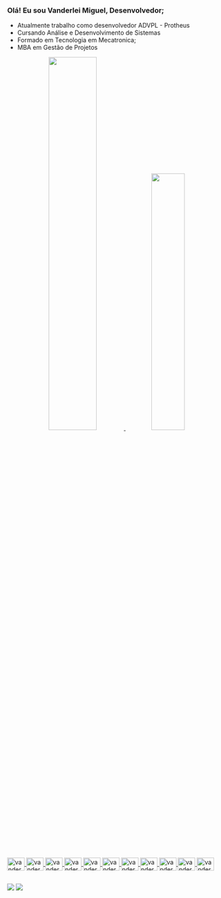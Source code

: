 ### Olá! Eu sou Vanderlei Miguel, Desenvolvedor;
- Atualmente trabalho como desenvolvedor ADVPL - Protheus
- Cursando Análise e Desenvolvimento de Sistemas
- Formado em Tecnologia em Mecatronica;
- MBA em Gestão de Projetos

<div align="center">
  <a href="https://github.com/vanderleimiguel">
  <img width="47%" src="https://github-readme-stats.vercel.app/api?username=vanderleimiguel&show_icons=true&theme=dark&include_all_commits=true&count_private=true"/>
  <img width="39%" src="https://github-readme-stats.vercel.app/api/top-langs/?username=vanderleimiguel&layout=compact&langs_count=7&theme=dark"/>
</div>
<div style="display: inline_block"><br>
  <img align="center" alt="vander-Vs" height="30" width="40" src="https://cdn.jsdelivr.net/gh/devicons/devicon/icons/vscode/vscode-original-wordmark.svg">
  <img align="center" alt="vander-Js" height="30" width="40" src="https://cdn.jsdelivr.net/gh/devicons/devicon/icons/javascript/javascript-original.svg">
  <img align="center" alt="vander-Node" height="30" width="40" src="https://cdn.jsdelivr.net/gh/devicons/devicon/icons/nodejs/nodejs-plain-wordmark.svg">
  <img align="center" alt="vander-Ts" height="30" width="40" src="https://cdn.jsdelivr.net/gh/devicons/devicon/icons/typescript/typescript-original.svg">
  <img align="center" alt="vander-HTML" height="30" width="40" src="https://cdn.jsdelivr.net/gh/devicons/devicon/icons/html5/html5-original.svg">
  <img align="center" alt="vander-CSS" height="30" width="40" src="https://cdn.jsdelivr.net/gh/devicons/devicon/icons/css3/css3-original.svg">
  <img align="center" alt="vander-REACT" height="30" width="40" src="https://cdn.jsdelivr.net/gh/devicons/devicon/icons/react/react-original.svg">
  <img align="center" alt="vander-BOOT" height="30" width="40" src="https://cdn.jsdelivr.net/gh/devicons/devicon/icons/bootstrap/bootstrap-original.svg">
  <img align="center" alt="vander-GIT" height="30" width="40" src="https://cdn.jsdelivr.net/gh/devicons/devicon/icons/git/git-plain-wordmark.svg">
  <img align="center" alt="vander-Mongo" height="30" width="40" src="https://cdn.jsdelivr.net/gh/devicons/devicon/icons/mongodb/mongodb-plain-wordmark.svg">
  <img align="center" alt="vander-sql" height="30" width="40" src="https://cdn.jsdelivr.net/gh/devicons/devicon/icons/microsoftsqlserver/microsoftsqlserver-plain-wordmark.svg">

</div>
  
  ##
  
  <div> 
   
  <a href = "mailto:vanderleimiguel@hotmail.com"><img src="https://img.shields.io/badge/Microsoft_Outlook-0078D4?style=for-the-badge&logo=microsoft-outlook&logoColor=white"></a>
  <a href="https://www.linkedin.com/in/vanderleimiguel" target="_blank"><img src="https://img.shields.io/badge/-LinkedIn-%230077B5?style=for-the-badge&logo=linkedin&logoColor=white" target="_blank"></a> 

  
    
</div>
